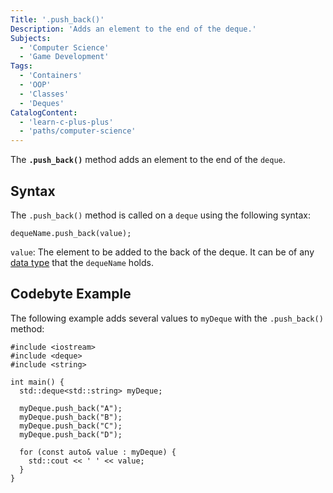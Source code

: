 ```yaml
---
Title: '.push_back()'
Description: 'Adds an element to the end of the deque.'
Subjects:
  - 'Computer Science'
  - 'Game Development'
Tags:
  - 'Containers'
  - 'OOP'
  - 'Classes'
  - 'Deques'
CatalogContent:
  - 'learn-c-plus-plus'
  - 'paths/computer-science'
---
```


The **`.push_back()`** method adds an element to the end of the `deque`.

## Syntax

The `.push_back()` method is called on a `deque` using the following syntax:

```pseudo
dequeName.push_back(value);
```

`value`: The element to be added to the back of the deque. It can be of any [data type](https://www.codecademy.com/resources/docs/cpp/data-types) that the `dequeName` holds.

<!-- > **Note:** Each `value` in `dequeName` must be of the same [data type](https://www.codecademy.com/resources/docs/cpp/data-types). -->

## Codebyte Example

The following example adds several values to `myDeque` with the `.push_back()` method:

```codebyte/cpp
#include <iostream>
#include <deque>
#include <string>

int main() {
  std::deque<std::string> myDeque;

  myDeque.push_back("A");
  myDeque.push_back("B");
  myDeque.push_back("C");
  myDeque.push_back("D");

  for (const auto& value : myDeque) {
    std::cout << ' ' << value;
  }
}
```
